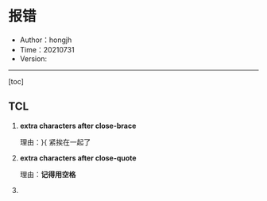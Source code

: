 # 报错

- Author：hongjh
- Time：20210731
- Version:

---------

[toc]

## TCL

1. **extra characters after close-brace**

   理由：}{ 紧挨在一起了

2. **extra characters after close-quote**

   理由：**记得用空格**

3. 
